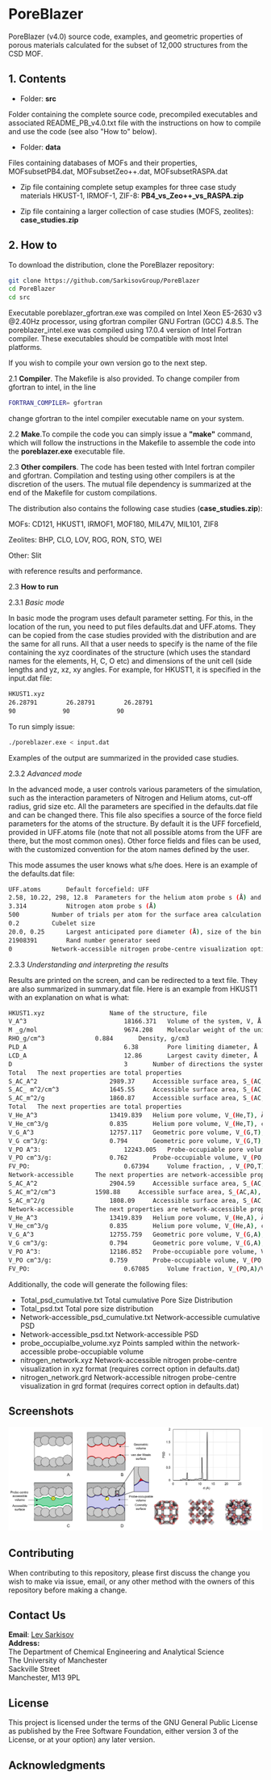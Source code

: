 # PoreBlazer
PoreBlazer (v4.0) source code, examples, and geometric properties of porous materials calculated for the subset of 12,000 structures from the CSD MOF.

## 1. Contents
- Folder: **src**

Folder containing the complete source code, precompiled executables and associated README_PB_v4.0.txt file with the instructions on how to compile and use the code (see also "How to" below).

- Folder: **data** 

Files containing databases of MOFs and their properties, MOFsubsetPB4.dat, MOFsubsetZeo++.dat, MOFsubsetRASPA.dat

- Zip file containing complete setup examples for three case study materials HKUST-1, IRMOF-1, ZIF-8: **PB4_vs_Zeo++_vs_RASPA.zip**

- Zip file containing a larger collection of case studies (MOFS, zeolites): **case_studies.zip**

## 2. How to
To download the distribution, clone the PoreBlazer repository:
```bash
git clone https://github.com/SarkisovGroup/PoreBlazer
cd PoreBlazer
cd src
```

Executable poreblazer_gfortran.exe was compiled on Intel Xeon E5-2630 v3 @2.40Hz processor, 
using gfortran compiler GNU Fortran (GCC) 4.8.5. The poreblazer_intel.exe was compiled using 17.0.4 version of 
Intel Fortran compiler. These executables should be compatible with most Intel platforms. 

If you wish to compile your own version go to the next step.

2.1 **Compiler**. The Makefile is also provided. To change compiler from gfortran to intel, in the line
```bash
FORTRAN_COMPILER= gfortran
```
change gfortran to the intel compiler executable name on your system. 

2.2 **Make**.To compile the code you can simply issue a **"make"** command, which 
will follow the instructions in the Makefile to assemble the code into the
**poreblazer.exe** executable file.

2.3 **Other compilers**. The code has been tested with Intel fortran compiler and 
gfortran. Compilation and testing using other compilers is at the 
discretion of the users. The mutual file dependency is summarized at the 
end of the Makefile for custom compilations.

The distribution also contains the following case studies (**case_studies.zip**):

MOFs: CD121, HKUST1, IRMOF1, MOF180, MIL47V, MIL101, ZIF8

Zeolites: BHP, CLO, LOV, ROG, RON, STO, WEI

Other: Slit

with reference results and performance.

2.3 **How to run**

2.3.1 *Basic mode*

In basic mode the program uses default parameter setting. For this, in the 
location of the run, you need to put files defaults.dat and UFF.atoms. 
They can be copied from the case studies provided with the 
distribution and are the same for all runs. All that a user needs to 
specify is the name of the file containing the xyz coordinates of the 
structure (which uses the standard names for the elements, H, C, 
O etc) and dimensions of the unit cell (side lengths and yz, xz, xy angles. 
For example, for HKUST1, it is specified in the input.dat file:

```bash
HKUST1.xyz
26.28791        26.28791        26.28791
90             90             90
```

To run simply issue:

```bash
./poreblazer.exe < input.dat
```
Examples of the output are summarized in the provided case studies. 

2.3.2 *Advanced mode*

In the advanced mode, a user controls various parameters of the simulation, 
such as the interaction parameters of Nitrogen and Helium atoms, cut-off 
radius, grid size etc. All the parameters are specified in the defaults.dat 
file and can be changed there. This file also specifies a source of the 
force field parameters for the atoms of the structure. By default it is the 
UFF forcefield, provided in UFF.atoms file (note that not all possible 
atoms from the UFF are there, but the most common ones). Other force fields 
and files can be used, with the customized convention for the atom names 
defined by the user. 

This mode assumes the user knows what s/he does. Here is an example of the 
defaults.dat file:

```bash
UFF.atoms		Default forcefield: UFF
2.58, 10.22, 298, 12.8	Parameters for the helium atom probe s (Å) and e(K), temperature T (K), required for the Helium porosimetry, and cut-off distance (Å), required for the Helum porosimetry
3.314			Nitrogen atom probe s (Å)
500			Number of trials per atom for the surface area calculation
0.2			Cubelet size
20.0, 0.25		Largest anticipated pore diameter (Å), size of the bin for PSD (Å)
21908391		Rand number generator seed
0			Network-accessible nitrogen probe-centre visualization options: 0 – no network visualization files; 1 – xyz format; 2- grd format; 3 – both xyz and grd format
```


2.3.3 *Understanding and interpreting the results*

Results are printed on the screen, and can be redirected to a text file. They are also summarized in
summary.dat file. Here is an example from HKUST1 with an explanation on what is what:

```bash
HKUST1.xyz					Name of the structure, file
V_A^3                       	18166.371	Volume of the system, V, Å
M _g/mol                    	9674.208	Molecular weight of the unit cell, g/mol
RHO_g/cm^3         		0.884		Density, g/cm3
PLD_A                          	6.38		Pore limiting diameter, Å
LCD_A                          	12.86		Largest cavity dimeter, Å
D                               3		Number of directions the system is percolated in
Total	The next properties are total properties
S_AC_A^2                   	2989.37		Accessible surface area, S_(AC,T), Å2
S_AC_ m^2/cm^3      		1645.55		Accessible surface area, S_(AC,T), m2/cm3
S_AC_m^2/g               	1860.87		Accessible surface area, S_(AC,T), m2/g
Total   The next properties are total properties
V_He_A^3                  	13419.839	Helium pore volume, V_(He,T), Å3
V_He_cm^3/g           		0.835		Helium pore volume, V_(He,T), cm3/g
V_G_A^3                    	12757.117	Geometric pore volume, V_(G,T), Å3
V_G cm^3/g:               	0.794		Geometric pore volume, V_(G,T), cm3/g
V_PO A^3:                   	12243.005	Probe-occupiable pore volume, V_(PO,T), Å3
V_PO cm^3/g:             	0.762		Probe-occupiable volume, V_(PO,T), cm3/g
FV_PO:                         	0.67394		Volume fraction, , V_(PO,T)/V
Network-accessible  	The next properties are network-accessible properties
S_AC_A^2                   	2904.59		Accessible surface area, S_(AC,A), Å2
S_AC_m^2/cm^3      		1598.88		Accessible surface area, S_(AC,A), m2/cm3
S_AC_m^2/g              	1808.09		Accessible surface area, S_(AC,A), m2/g
Network-accessible  	The next properties are network-accessible properties
V_He_A^3                  	13419.839	Helium pore volume, V_(He,A), Å3
V_He_cm^3/g            		0.835		Helium pore volume, V_(He,A), cm3/g
V_G_A^3                    	12755.759	Geometric pore volume, V_(G,A), Å3
V_G cm^3/g:             	0.794		Geometric pore volume, V_(G,A), cm3/g
V_PO A^3:                 	12186.852	Probe-occupiable pore volume, V_(PO,A), Å3
V_PO cm^3/g:           		0.759		Probe-occupiable volume, V_(PO,A), cm3/g
FV_PO:                      	0.67085		Volume fraction, V_(PO,A)/V
```
Additionally, the code will generate the following files:
- Total_psd_cumulative.txt                  	Total cumulative Pore Size Distribution
- Total_psd.txt                             	Total pore size distribution
- Network-accessible_psd_cumulative.txt		Network-accessible cumulative PSD
- Network-accessible_psd.txt			Network-accessible PSD
- probe_occupialbe_volume.xyz  			Points sampled within the network-accessible probe-occupiable volume
- nitrogen_network.xyz                      	Network-accessible nitrogen probe-centre visualization in xyz format (requires correct option in defaults.dat)
- nitrogen_network.grd				Network-accessible nitrogen probe-centre visualization in grd format (requires correct option in defaults.dat)


## Screenshots

![PB_v4.0.tif](PB_v4.0.tif)

## Contributing
When contributing to this repository, please first discuss the change you wish to make via issue, email, or any other method with the owners of this repository before making a change. 

## **Contact Us**
**Email**: 
[Lev Sarkisov](mailto:lev.sarkisov@manchester.ac.uk) <br>
**Address:** <br>
The Department of Chemical Engineering and Analytical Science <br>
The University of Manchester <br> 
Sackville Street <br> 
Manchester, M13 9PL 


## License
This project is licensed under the terms of the GNU General Public License as published by
the Free Software Foundation, either version 3 of the License, or at your option) any later version.

## Acknowledgments
<p> 
  
</p>



